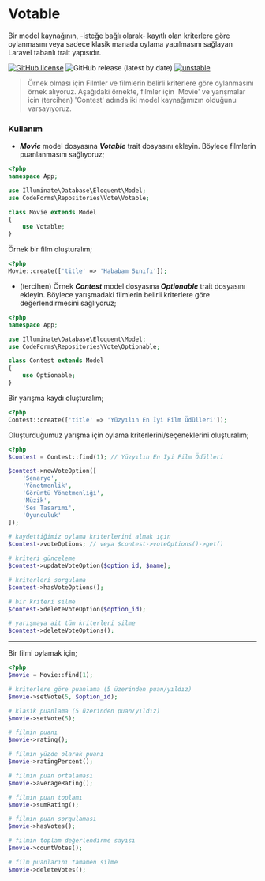 # Votable
Bir model kaynağının, -isteğe bağlı olarak- kayıtlı olan kriterlere göre oylanmasını veya sadece klasik manada oylama yapılmasını sağlayan Laravel tabanlı trait yapısıdır.

[![GitHub license](https://img.shields.io/github/license/codeforms/Votable)](https://github.com/codeforms/Votable/blob/master/LICENSE)
![GitHub release (latest by date)](https://img.shields.io/github/v/release/codeforms/Votable)
[![unstable](http://badges.github.io/stability-badges/dist/unstable.svg)](https://github.com/codeforms/Votable/releases)

> Örnek olması için Filmler ve filmlerin belirli kriterlere göre oylanmasını örnek alıyoruz. Aşağıdaki örnekte, filmler için 'Movie' ve yarışmalar için (tercihen) 'Contest' adında iki model kaynağımızın olduğunu varsayıyoruz.

### Kullanım
* ***Movie*** model dosyasına ***Votable*** trait dosyasını ekleyin. Böylece filmlerin puanlanmasını sağlıyoruz;
```php
<?php
namespace App;

use Illuminate\Database\Eloquent\Model;
use CodeForms\Repositories\Vote\Votable;

class Movie extends Model
{
    use Votable;
}
```
Örnek bir film oluşturalım;
```php
<?php
Movie::create(['title' => 'Hababam Sınıfı']);

```
* (tercihen) Örnek ***Contest*** model dosyasına ***Optionable*** trait dosyasını ekleyin. Böylece yarışmadaki filmlerin belirli kriterlere göre değerlendirmesini sağlıyoruz;
```php
<?php
namespace App;

use Illuminate\Database\Eloquent\Model;
use CodeForms\Repositories\Vote\Optionable;

class Contest extends Model
{
    use Optionable;
}
```
Bir yarışma kaydı oluşturalım;
```php
<?php
Contest::create(['title' => 'Yüzyılın En İyi Film Ödülleri']);

```
Oluşturduğumuz yarışma için oylama kriterlerini/seçeneklerini oluşturalım;
```php
<?php
$contest = Contest::find(1); // Yüzyılın En İyi Film Ödülleri

$contest->newVoteOption([
    'Senaryo',
    'Yönetmenlik',
    'Görüntü Yönetmenliği',
    'Müzik',
    'Ses Tasarımı',
    'Oyunculuk'
]);

# kaydettiğimiz oylama kriterlerini almak için
$contest->voteOptions; // veya $contest->voteOptions()->get()

# kriteri günceleme
$contest->updateVoteOption($option_id, $name);

# kriterleri sorgulama
$contest->hasVoteOptions();

# bir kriteri silme
$contest->deleteVoteOption($option_id);

# yarışmaya ait tüm kriterleri silme
$contest->deleteVoteOptions();
```
---
Bir filmi oylamak için;
```php
<?php
$movie = Movie::find(1);

# kriterlere göre puanlama (5 üzerinden puan/yıldız)
$movie->setVote(5, $option_id);

# klasik puanlama (5 üzerinden puan/yıldız)
$movie->setVote(5);

# filmin puanı
$movie->rating();

# filmin yüzde olarak puanı
$movie->ratingPercent();

# filmin puan ortalaması
$movie->averageRating();

# filmin puan toplamı
$movie->sumRating();

# filmin puan sorgulaması
$movie->hasVotes();

# filmin toplam değerlendirme sayısı
$movie->countVotes();

# film puanlarını tamamen silme
$movie->deleteVotes();
```